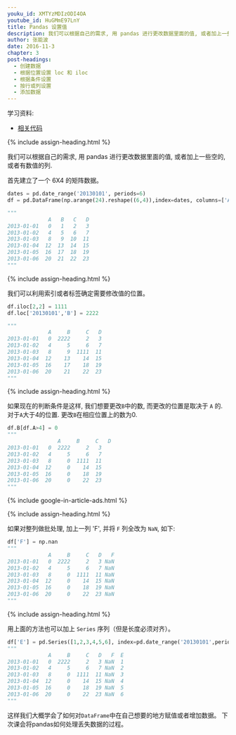```yaml
---
youku_id: XMTYzMDIzODI4OA
youtube_id: HuGMmE97LnY
title: Pandas 设置值
description: 我们可以根据自己的需求, 用 pandas 进行更改数据里面的值, 或者加上一些空的,或者有数值的列.
author: 张能波
date: 2016-11-3
chapter: 3
post-headings:
  - 创建数据
  - 根据位置设置 loc 和 iloc
  - 根据条件设置
  - 按行或列设置
  - 添加数据
---
```



学习资料:
  * [相关代码](https://github.com/MorvanZhou/tutorials/blob/master/numpy%26pandas/13_set_value.py)

{% include assign-heading.html %}

我们可以根据自己的需求, 用 pandas 进行更改数据里面的值, 或者加上一些空的,或者有数值的列.

首先建立了一个 6X4 的矩阵数据。

```python
dates = pd.date_range('20130101', periods=6)
df = pd.DataFrame(np.arange(24).reshape((6,4)),index=dates, columns=['A','B','C','D'])

"""
             A   B   C   D
2013-01-01   0   1   2   3
2013-01-02   4   5   6   7
2013-01-03   8   9  10  11
2013-01-04  12  13  14  15
2013-01-05  16  17  18  19
2013-01-06  20  21  22  23
"""
```

{% include assign-heading.html %}

我们可以利用索引或者标签确定需要修改值的位置。

```python
df.iloc[2,2] = 1111
df.loc['20130101','B'] = 2222

"""
             A     B     C   D
2013-01-01   0  2222     2   3
2013-01-02   4     5     6   7
2013-01-03   8     9  1111  11
2013-01-04  12    13    14  15
2013-01-05  16    17    18  19
2013-01-06  20    21    22  23
"""
```

{% include assign-heading.html %}

如果现在的判断条件是这样, 我们想要更改`B`中的数, 而更改的位置是取决于 `A` 的. 对于`A`大于4的位置. 更改`B`在相应位置上的数为0.

```python
df.B[df.A>4] = 0
"""
                A     B     C   D
2013-01-01   0  2222     2   3
2013-01-02   4     5     6   7
2013-01-03   8     0  1111  11
2013-01-04  12     0    14  15
2013-01-05  16     0    18  19
2013-01-06  20     0    22  23 
"""
```

{% include google-in-article-ads.html %}

{% include assign-heading.html %}

如果对整列做批处理, 加上一列 'F', 并将 `F` 列全改为 `NaN`, 如下:

```python
df['F'] = np.nan
"""
             A     B     C   D   F
2013-01-01   0  2222     2   3 NaN
2013-01-02   4     5     6   7 NaN
2013-01-03   8     0  1111  11 NaN
2013-01-04  12     0    14  15 NaN
2013-01-05  16     0    18  19 NaN
2013-01-06  20     0    22  23 NaN
"""
```

{% include assign-heading.html %}

用上面的方法也可以加上 `Series` 序列（但是长度必须对齐）。

```python
df['E'] = pd.Series([1,2,3,4,5,6], index=pd.date_range('20130101',periods=6)) 
"""
             A     B     C   D   F  E
2013-01-01   0  2222     2   3 NaN  1
2013-01-02   4     5     6   7 NaN  2
2013-01-03   8     0  1111  11 NaN  3
2013-01-04  12     0    14  15 NaN  4
2013-01-05  16     0    18  19 NaN  5
2013-01-06  20     0    22  23 NaN  6
"""
```

这样我们大概学会了如何对`DataFrame`中在自己想要的地方赋值或者增加数据。
下次课会将pandas如何处理丢失数据的过程。
